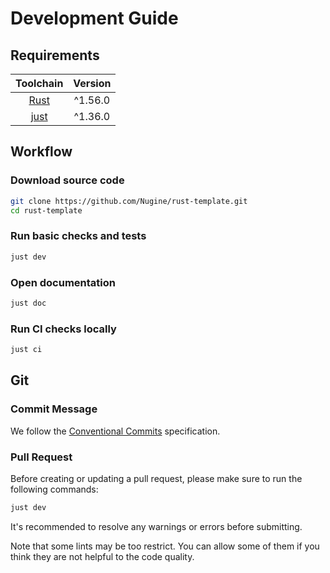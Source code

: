 # Development Guide

## Requirements

|               Toolchain               | Version |
| :-----------------------------------: | :-----: |
|      [Rust](https://rustup.rs/)       | ^1.56.0 |
| [just](https://github.com/casey/just) | ^1.36.0 |

## Workflow

### Download source code

```bash
git clone https://github.com/Nugine/rust-template.git
cd rust-template
```

### Run basic checks and tests

```bash
just dev
```

### Open documentation

```bash
just doc
```

### Run CI checks locally

```bash
just ci
```

## Git

### Commit Message

We follow the [Conventional Commits](https://www.conventionalcommits.org/en/v1.0.0/) specification.

### Pull Request

Before creating or updating a pull request, please make sure to run the following commands:

```bash
just dev
```

It's recommended to resolve any warnings or errors before submitting.

Note that some lints may be too restrict. You can allow some of them if you think they are not helpful to the code quality.
